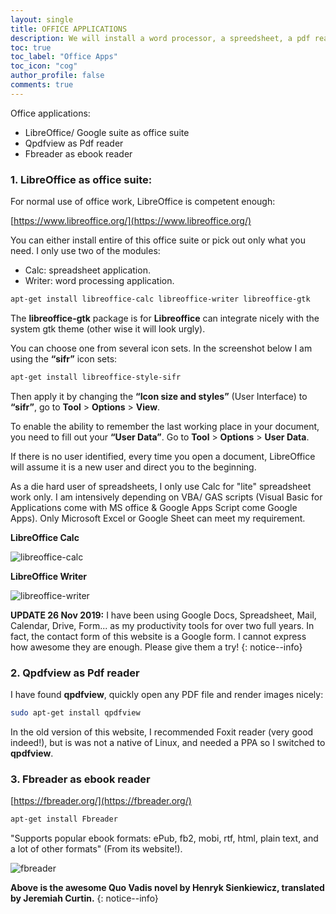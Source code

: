 ```yaml
---
layout: single
title: OFFICE APPLICATIONS
description: We will install a word processor, a spreedsheet, a pdf reader and an e-book reader.
toc: true
toc_label: "Office Apps"
toc_icon: "cog"
author_profile: false
comments: true
---
```


Office applications:

+ LibreOffice/ Google suite as office suite
+ Qpdfview as Pdf reader
+ Fbreader as ebook reader

### 1. LibreOffice as office suite:

For normal use of office work, LibreOffice is competent enough:

[https://www.libreoffice.org/](https://www.libreoffice.org/)

You can either install entire of this office suite or pick out only what you need. I only use two of the modules:
  * Calc: spreadsheet application.
  * Writer: word processing application.

```bash
apt-get install libreoffice-calc libreoffice-writer libreoffice-gtk
```

The **libreoffice-gtk** package is for **Libreoffice** can integrate nicely with the system gtk theme (other wise it will look urgly).

You can choose one from several icon sets. In the screenshot below I am using the **“sifr”** icon sets:
```bash
apt-get install libreoffice-style-sifr
```

Then apply it by changing the **“Icon size and styles”** (User Interface) to **“sifr”**, go to **Tool** > **Options** > **View**.

To enable the ability to remember the last working place in your document, you need to fill out your **“User Data”**. Go to **Tool** > **Options** > **User Data**.

If there is no user identified, every time you open a document, LibreOffice will assume it is a new user and direct you to the beginning.

As a die hard user of spreadsheets, I only use Calc for "lite" spreadsheet work only. I am intensively depending on VBA/ GAS scripts (Visual Basic for Applications come with MS office & Google Apps Script come Google Apps). Only Microsoft Excel or Google Sheet can meet my requirement.

**LibreOffice Calc**

![libreoffice-calc]({{site.baseurl}}/images/LibreOffice-Calc.jpg)

**LibreOffice Writer**

![libreoffice-writer]({{site.baseurl}}/images/LibreOffice-Writer.jpg)

**UPDATE 26 Nov 2019:** I have been using Google Docs, Spreadsheet, Mail, Calendar, Drive, Form... as my productivity tools for over two full years. In fact, the contact form of this website is a Google form. I cannot express how awesome they are enough. Please give them a try!
{: notice--info}

### 2. Qpdfview as Pdf reader

I have found **qpdfview**, quickly open any PDF file and render images nicely:
```bash
sudo apt-get install qpdfview
```
In the old version of this website, I recommended Foxit reader (very good indeed!), but is was not a native of Linux, and needed a PPA so I switched to **qpdfview**.

### 3. Fbreader as ebook reader

[https://fbreader.org/](https://fbreader.org/)
```bash
apt-get install Fbreader
```
"Supports popular ebook formats: ePub, fb2, mobi, rtf, html, plain text, and a lot of other formats" (From its website!). 

![fbreader]({{site.baseurl}}/images/fbreader.png)

**Above is the awesome Quo Vadis novel by Henryk Sienkiewicz, translated by Jeremiah Curtin.**
{: notice--info}